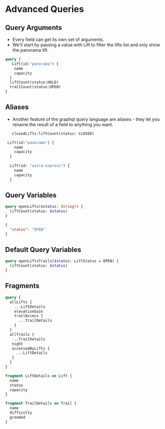 Advanced Queries
=====

Query Arguments
-----------

* Every field can get its own set of arguments. 
* We'll start by passing a value with Lift to filter the lifts list and only show the panorama lift.

```graphql
query {
   Lift(id:"panorama") {
    name
    capacity
  }
  liftCount(status:HOLD) 
  trailCount(status:OPEN)
}
```

Aliases
-----
* Another feature of the graphql query language are aliases - they let you rename the result of a field to anything you want.

```graphql
   closedLifts:liftCount(status: CLOSED)
```

```graphql
 Lift(id:"panorama") {
    name
    capacity
  }
  
  Lift(id: "astra-express") {
    name
    capacity
  }

```


Query Variables
-----------

```graphql
query openLifts($status: String!) {
  liftCount(status: $status) 
}
```

```json
{
  "status": "OPEN"
}
```

Default Query Variables
------

```graphql
query openLiftsTrails($status: LiftStatus = OPEN) {
  liftCount(status: $status) 
}
```

Fragments
-----------

```graphql
query {
  allLifts {
    ...LiftDetails
    elevationGain
    trailAccess {
      ...TrailDetails
    }
  }
  allTrails { 
   ...TrailDetails 
   night
   accessedByLifts {
     ...LiftDetails
   }
  }
}

fragment LiftDetails on Lift {
  name
  status
  capacity
}

fragment TrailDetails on Trail {
  name
  difficulty
  groomed
}
```

